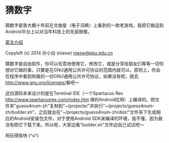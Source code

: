 猜数字
======

猜数字是我大概十年前在文曲星（电子词典）上看到的一款老游戏，我把它搬运到Android平台上以对当年科技上的先驱致敬。

[英文介绍](https://github.com/niasw/guess4num/blob/master/README.md)

Copyleft (x) 2014 孙小白 (niasw) <niasw@pku.edu.cn>

猜数字是自由软件，你可以任意地使用它，修改它，或是分享给朋友们等等一切你想对它做的事，只要是在GNU通用公共许可协议的范围内就可以。原则上，你会在程序中看到附属的一份GNU通用公共许可协议，如果没有呢，就去<http://www.gnu.org/licenses/>看吧～

这份源码本来设计的是在Terminal IDE（一个Spartacus Rex <http://www.spartacusrex.com/index.htm> 做的Android应用）上编译的。把文件夹"guess4num-zh"复制到"~/projects/"并执行"~/projects/guess4num-zh/builder.sh"，之后就会在"~/projects/guess4num-zh/dist/"文件夹下生成相应的Android安装包文件。对于使用Android SDK来编译的环境，我不懂，因为我没有把它下载下来。所以呢，大家边看"builder.sh"文件边自己试试吧～

祝玩得愉快 (^u^)
